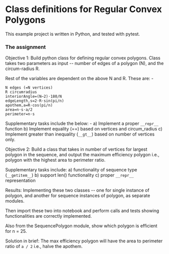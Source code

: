 # Class definitions for Regular Convex Polygons
This example project is written in Python, and tested with pytest.

### The assignment
Objective 1: Build python class for defining regular convex polygons. Class takes two parameters as input -- number of edges of a polygon (N), and the circum-radius R.

Rest of the variables are dependent on the above N and R. These are: -

    N edges (=N vertices)
    R circumradius
    interiorAngle=(N−2)⋅180/N
    edgeLength,s=2⋅R⋅sin(pi/n)
    apothem,a=R⋅cos(pi/n)
    area=n⋅s⋅a/2
    perimeter=n⋅s
Supplementary tasks include the below: - 
a) Implement a proper `__repr__` function
b) Implement equality (==) based on vertices and circum_radius
c) Implement greater than inequality (`__gt__`) based on number of vertices only.

Objective 2: Build a class that takes in number of vertices for largest polygon in the sequence, and
output the maximum efficiency polygon i.e., polygon with the highest area to perimeter ratio.

Supplementary tasks include: 
a) functionality of sequence type (`__getitem__`)
b) support len() functionality
c) proper `__repr__` representation

Results:
Implementing these two classes -- one for single instance of polygon, and another for sequence instances of polygon, as separate modules.

Then import these two into notebook and perform calls and tests showing functionalities are correctly
implemented.

Also from the SequencePolygon module, show which polygon is efficient for n = 25.

Solution in brief: The max efficiency polygon will have the area to perimeter ratio of `a / 2` i.e., halve the apothem.

